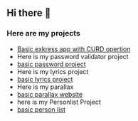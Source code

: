 ## Hi there 👋

<!--
**barsa0412/barsa0412** is a ✨ _special_ ✨ repository because its `README.md` (this file) appears on your GitHub profile.

Here are some ideas to get you started:

- 🔭 I’m currently working on ...
- 🌱 I’m currently learning ...
- 👯 I’m looking to collaborate on ...
- 🤔 I’m looking for help with ...
- 💬 Ask me about ...
- 📫 How to reach me: ...
- 😄 Pronouns: ...
- ⚡ Fun fact: ...
-->
### Here are my projects
- [Basic exkress app with CURD opertion](./level1expresss)
- Here is my password validator project
- [basic password project](https://github.com/barsa0412/reactproject/tree/main/passwoedvalidator)
- Here is my lyrics project
- [basic lyrics project](https://github.com/barsa0412/reactproject/tree/main/lyrics-finder)
- Here is my parallax
- [basic parallax website](http://127.0.0.1:5500/project3/pro3.html)
- here is my Personlist Project
- [basic person list](https://github.com/barsa0412/reactproject/tree/main/axios-lab)
